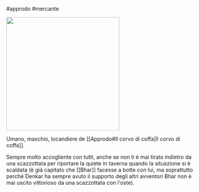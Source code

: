 #approdo #mercante 

<img width=300 src="https://i.pinimg.com/736x/8a/bb/30/8abb30d4a610f353e1a72df6ae3065b3.jpg">

Umano, maschio, locandiere de [[Approdo#Il corvo di coffa|Il corvo di coffa]].

Sempre molto accogliente con tutti, anche se non ti è mai tirato indietro da una scazzottata per riportare la quiete in taverna quando la situazione si è scaldata (è già capitato che [[Bhar]] facesse a botte con lui, ma soprattutto perché Denkar ha sempre avuto il supporto degli altri avventori Bhar non è mai uscito vittorioso da una scazzottata con l'oste).
